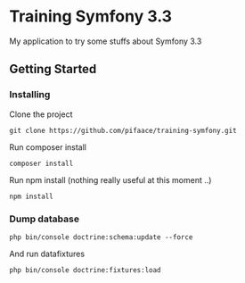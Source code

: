 # Training Symfony 3.3

My application to try some stuffs about Symfony 3.3

## Getting Started

### Installing

Clone the project 
```
git clone https://github.com/pifaace/training-symfony.git
```

Run composer install
```
composer install
```

Run npm install (nothing really useful at this moment ..)
```
npm install
```

### Dump database

```
php bin/console doctrine:schema:update --force
```

And run datafixtures

```
php bin/console doctrine:fixtures:load
```

